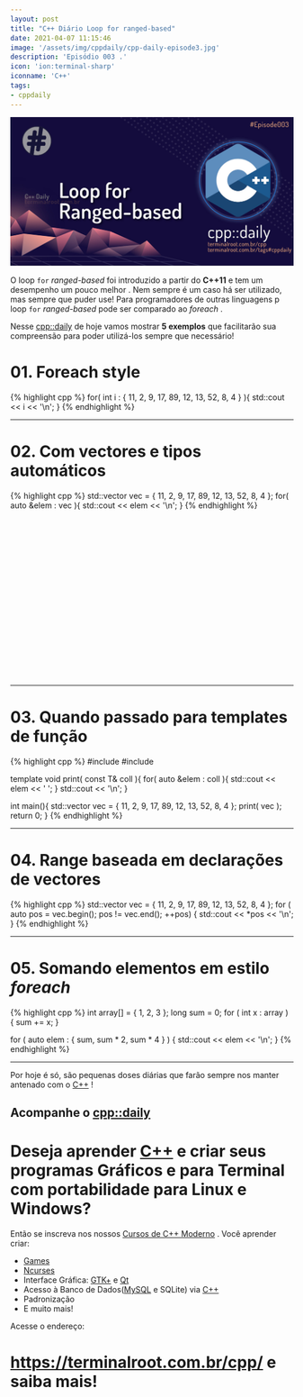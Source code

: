 ```yaml
---
layout: post
title: "C++ Diário Loop for ranged-based"
date: 2021-04-07 11:15:46
image: '/assets/img/cppdaily/cpp-daily-episode3.jpg'
description: 'Episódio 003 .'
icon: 'ion:terminal-sharp'
iconname: 'C++'
tags:
- cppdaily
---
```


![cpp::daily Loop for ranged-based](/assets/img/cppdaily/cpp-daily-episode3.jpg)

O loop `for` *ranged-based* foi introduzido a partir do **C++11** e tem um desempenho um pouco melhor . Nem sempre é um caso há ser utilizado, mas sempre que puder use! Para programadores de outras linguagens p loop `for` *ranged-based* pode ser comparado ao *foreach* .

Nesse [cpp::daily](https://terminalroot.com.br/tags#cppdaily) de hoje vamos mostrar **5 exemplos** que facilitarão sua compreensão para poder utilizá-los sempre que necessário!

# 01. Foreach style
{% highlight cpp %}
for( int i : { 11, 2, 9, 17, 89, 12, 13, 52, 8, 4 } ){
  std::cout << i << '\n';
}
{% endhighlight %}

---

# 02. Com vectores e tipos automáticos
{% highlight cpp %}
std::vector<int> vec = { 11, 2, 9, 17, 89, 12, 13, 52, 8, 4 };
for( auto &elem : vec ){
  std::cout << elem << '\n';
}
{% endhighlight %}

<!-- QUADRADO -->
<script async src="//pagead2.googlesyndication.com/pagead/js/adsbygoogle.js"></script>
<ins class="adsbygoogle"
style="display:inline-block;width:336px;height:280px"
data-ad-client="ca-pub-2838251107855362"
data-ad-slot="5351066970"></ins>
<script>
(adsbygoogle = window.adsbygoogle || []).push({});
</script>

---

# 03. Quando passado para templates de função
{% highlight cpp %}
#include <iostream>
#include <vector>

template <typename T>
void print( const T& coll ){
  for( auto &elem : coll ){
    std::cout << elem << ' ';
  }
  std::cout << '\n';
}

int main(){
  std::vector<int> vec = { 11, 2, 9, 17, 89, 12, 13, 52, 8, 4 };
  print( vec );
  return 0;
}
{% endhighlight %}

---

# 04. Range baseada em declarações de vectores
{% highlight cpp %}
std::vector<int> vec = { 11, 2, 9, 17, 89, 12, 13, 52, 8, 4 };
for ( auto pos = vec.begin(); pos != vec.end(); ++pos) {
 std::cout << *pos << '\n'; 
}
{% endhighlight %}

---

# 05. Somando elementos em estilo *foreach*
{% highlight cpp %}
int array[] = { 1, 2, 3 };
long sum = 0;
for ( int x : array ) {
 sum += x;
}

for ( auto elem : { sum, sum * 2, sum * 4 } ) {
  std::cout << elem << '\n';
}
{% endhighlight %}


<!-- RETANGULO LARGO 2 -->
<script async src="//pagead2.googlesyndication.com/pagead/js/adsbygoogle.js"></script>
<ins class="adsbygoogle"
style="display:block; text-align:center;"
data-ad-layout="in-article"
data-ad-format="fluid"
data-ad-client="ca-pub-2838251107855362"
data-ad-slot="8549252987"></ins>
<script>
(adsbygoogle = window.adsbygoogle || []).push({});
</script>


---

Por hoje é só, são pequenas doses diárias que farão sempre nos manter antenado com o [C++](https://terminalroot.com.br/cpp/) !

## Acompanhe o [cpp::daily](https://terminalroot.com.br/tags#cppdaily)

# Deseja aprender [C++](https://terminalroot.com.br/cpp/) e criar seus programas Gráficos e para Terminal com portabilidade para Linux e Windows?
Então se inscreva nos nossos [Cursos de C++ Moderno](https://terminalroot.com.br/cpp/) . Você aprender criar:
- [Games](https://terminalroot.com.br/tags#games)
- [Ncurses](https://terminalroot.com.br/2021/02/crie-programas-graficos-no-terminal-com-cpp-e-ncurses.html)
- Interface Gráfica: [GTK+](https://terminalroot.com.br/2020/08/anjuta-o-melhor-ide-para-c-com-gtkmm.html) e [Qt](https://terminalroot.com.br/2021/02/gerencie-suas-contas-financeiras-pessoais-com-terminal-finances.html)
- Acesso à Banco de Dados([MySQL](https://terminalroot.com.br/mysql/) e SQLite) via [C++](https://terminalroot.com.br/cpp/)
- Padronização
- E muito mais!

Acesse o endereço:
# <https://terminalroot.com.br/cpp/> e saiba mais!

